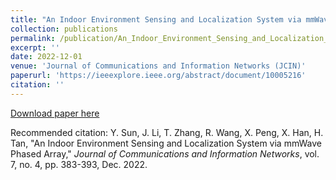 ```yaml
---
title: "An Indoor Environment Sensing and Localization System via mmWave Phased Array"
collection: publications
permalink: /publication/An_Indoor_Environment_Sensing_and_Localization_System_via_mmWave_Phased_Array
excerpt: ''
date: 2022-12-01
venue: 'Journal of Communications and Information Networks (JCIN)'
paperurl: 'https://ieeexplore.ieee.org/abstract/document/10005216'
citation: ''
---
```



[Download paper here](http://yfsun0327.github.io/files/An_Indoor_Environment_Sensing_and_Localization_System_via_mmWave_Phased_Array.pdf)

Recommended citation: Y. Sun, J. Li, T. Zhang, R. Wang, X. Peng, X. Han, H. Tan, "An Indoor Environment Sensing and Localization System via mmWave Phased Array," <i>Journal of Communications and Information Networks</i>, vol. 7, no. 4, pp. 383-393, Dec. 2022.
